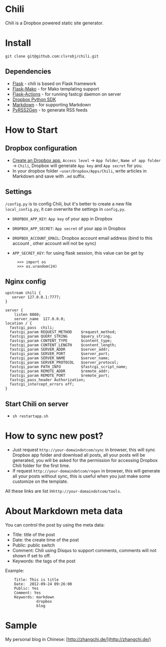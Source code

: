 Chili
=====
Chili is a Dropbox powered static site generator.

# Install
`git clone git@github.com:clvrobj/chili.git`

## Dependencies
* [Flask](http://flask.pocoo.org/) - chili is based on Flask framework
* [Flask-Mako](http://packages.python.org/Flask-Mako/) - for Mako templating support
* [Flask-Actions](http://packages.python.org/Flask-Actions/) - for running fastcgi daemon on server
* [Dropbox Python SDK](https://www.dropbox.com/developers/reference/sdk)
* [Markdown](http://pypi.python.org/pypi/Markdown) - for supporting Markdown
* [PyRSS2Gen](http://pypi.python.org/pypi/PyRSS2Gen) - to generate RSS feeds

# How to Start

## Dropbox configuration
* [Create an Dropbox app](https://www.dropbox.com/developers/apps), `Access level` → `App folder`, `Name of app folder` → `Chili`, Dropbox will generate `App key` and `App secret` for you.
* In your dropbox folder `~user/Dropbox/Apps/Chili`, write articles in Markdown and save with `.md` suffix.

## Settings
`/config.py` is to config Chili, but it's better to create a new file `local_config.py`, it can overwrite the settings in `config,py`.

* `DROPBOX_APP_KEY`: `App key` of your app in Dropbox
* `DROPBOX_APP_SECRET`: `App secret` of your app in Dropbox
* `DROPBOX_ACCOUNT_EMAIL`: Dropbox account email address (bind to this account , other account will not be sync)
* `APP_SECRET_KEY`: for using flask session, this value can be get by

		>>> import os
		>>> os.urandom(24)

## Nginx config
    upstream chili {
	   server 127.0.0.1:7777;
   	}

	server {
		listen 8080;
		server_name  127.0.0.0;
	location / {
	  fastcgi_pass  chili;
	  fastcgi_param REQUEST_METHOD    $request_method;
	  fastcgi_param QUERY_STRING      $query_string;
	  fastcgi_param CONTENT_TYPE      $content_type;
	  fastcgi_param CONTENT_LENGTH    $content_length;
	  fastcgi_param SERVER_ADDR       $server_addr;
	  fastcgi_param SERVER_PORT       $server_port;
	  fastcgi_param SERVER_NAME       $server_name;
	  fastcgi_param SERVER_PROTOCOL   $server_protocol;
	  fastcgi_param PATH_INFO         $fastcgi_script_name;
	  fastcgi_param REMOTE_ADDR       $remote_addr;
	  fastcgi_param REMOTE_PORT       $remote_port;
	  fastcgi_pass_header Authorization;
	  fastcgi_intercept_errors off;
	}

## Start Chili on server
* `sh restartapp.sh`

# How to sync new post?
* Just request `http://your-domaindotcom/sync` in browser,  this will sync Dropbox app folder and download all posts, all your posts will be generated,  you will be asked for the permission for accessing Dropbox Chili folder for the first time.
* If request `http://your-domaindotcom/regen` in browser, this will generate all your posts without sync, this is useful when you just make some customize on the template.

All these links are list in`http://your-domaindotcom/tools`.

# About Markdown meta data
You can control the post by using the meta data:
* Title: title of the post
* Date: the create time of the post
* Public: public switch
* Comment: Chili using Disqus to support comments, comments will not shown if set to off.
* Keywords: the tags of the post

Example:

		Title: This is title
		Date:  2012-09-24 09:26:00
		Public: Yes
		Comment: Yes
		Keywords: markdown
                  dropbox
                  blog


# Sample
My personal blog in Chinese: [http://zhangchi.de/](http://zhangchi.de/)